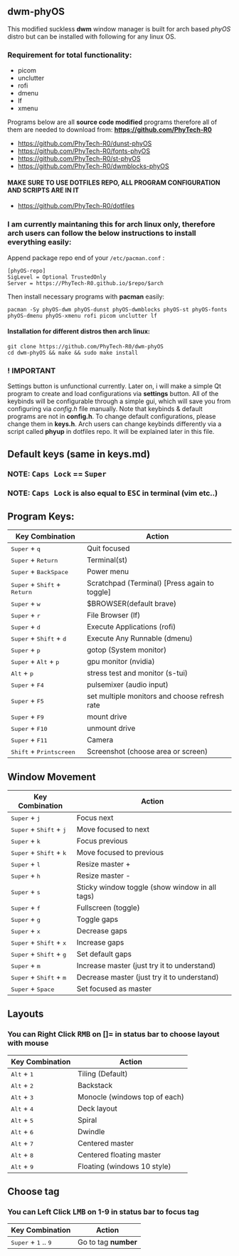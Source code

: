 ## dwm-phyOS



 This modified suckless **dwm** window manager is built for arch based _phyOS_ distro but can be installed with following for any linux OS.
 ### Requirement for total functionality:


 - picom
 - unclutter
 - rofi
 - dmenu
 - lf
 - xmenu

Programs below are all **source code modified** programs therefore all of them are needed to download from:
 **https://github.com/PhyTech-R0**

 - https://github.com/PhyTech-R0/dunst-phyOS
 - https://github.com/PhyTech-R0/fonts-phyOS
 - https://github.com/PhyTech-R0/st-phyOS
 - https://github.com/PhyTech-R0/dwmblocks-phyOS

#### MAKE SURE TO USE DOTFILES REPO, ALL PROGRAM CONFIGURATION AND SCRIPTS ARE IN IT
 - https://github.com/PhyTech-R0/dotfiles

### I am currently maintaning this for arch linux only, therefore arch users can follow the below instructions to install everything easily:

Append package repo end of your `/etc/pacman.conf` :

    [phyOS-repo]
    SigLevel = Optional TrustedOnly
    Server = https://PhyTech-R0.github.io/$repo/$arch
Then install necessary programs with **pacman** easily:

    pacman -Sy phyOS-dwm phyOS-dunst phyOS-dwmblocks phyOS-st phyOS-fonts phyOS-dmenu phyOS-xmenu rofi picom unclutter lf

#### Installation for different distros then arch linux:

    git clone https://github.com/PhyTech-R0/dwm-phyOS
    cd dwm-phyOS && make && sudo make install
### ! IMPORTANT
Settings button is unfunctional currently. Later on, i will make a simple Qt program to create and load configurations via **settings** button. All of the keybinds will be configurable through a simple gui, which will save you from configuring via _config.h_ file manually.
Note that keybinds & default programs are not in **config.h**. To change default configurations, please change them in **keys.h**. Arch users can change keybinds differently via a script called **phyup** in dotfiles repo. It will be explained later in this file.

## Default keys (same in keys.md)

### NOTE: <kbd>Caps Lock</kbd> == <kbd>Super</kbd>
### NOTE: <kbd>Caps Lock</kbd> is also equal to <kbd>ESC</kbd> in terminal (vim etc..)

## Program Keys:

<center>

Key Combination | Action
----------------- | ----------
 <kbd>Super</kbd> + <kbd>q</kbd>          | Quit focused
 <kbd>Super</kbd> + <kbd>Return</kbd>          | Terminal(st)
 <kbd>Super</kbd> + <kbd>BackSpace</kbd>   | Power menu
 <kbd>Super</kbd> + <kbd>Shift</kbd> + <kbd>Return</kbd>  | Scratchpad (Terminal) [Press again to toggle]
 <kbd>Super</kbd> + <kbd>w</kbd>   | $BROWSER(default brave)
 <kbd>Super</kbd> + <kbd>r</kbd>   | File Browser (lf)
 <kbd>Super</kbd> + <kbd>d</kbd>   | Execute Applications (rofi)
 <kbd>Super</kbd> + <kbd>Shift</kbd> + <kbd>d</kbd>   | Execute Any Runnable (dmenu)
 <kbd>Super</kbd> + <kbd>p</kbd>   | gotop (System monitor)
 <kbd>Super</kbd> + <kbd>Alt</kbd> + <kbd>p</kbd>   | gpu monitor (nvidia)
 <kbd>Alt</kbd> + <kbd>p</kbd>   | stress test and monitor (s-tui)
 <kbd>Super</kbd> + <kbd>F4</kbd>   | pulsemixer (audio input)
 <kbd>Super</kbd> + <kbd>F5</kbd>   | set multiple monitors and choose refresh rate
 <kbd>Super</kbd> + <kbd>F9</kbd>   | mount drive
 <kbd>Super</kbd> + <kbd>F10</kbd>   | unmount drive
 <kbd>Super</kbd> + <kbd>F11</kbd>   | Camera
 <kbd>Shift</kbd> + <kbd>Printscreen</kbd>   | Screenshot (choose area or screen)

</center>

## Window Movement

<center>

Key Combination | Action
----------------- | ----------
 <kbd>Super</kbd> + <kbd>j</kbd>          | Focus next
 <kbd>Super</kbd> + <kbd>Shift</kbd> + <kbd>j</kbd>          | Move focused to next
 <kbd>Super</kbd> + <kbd>k</kbd>          | Focus previous
 <kbd>Super</kbd> + <kbd>Shift</kbd> + <kbd>k</kbd>          | Move focused to previous
 <kbd>Super</kbd> + <kbd>l</kbd>          | Resize master +
 <kbd>Super</kbd> + <kbd>h</kbd>          | Resize master -
 <kbd>Super</kbd> + <kbd>s</kbd>          | Sticky window toggle (show window in all tags)
 <kbd>Super</kbd> + <kbd>f</kbd>          | Fullscreen (toggle)
 <kbd>Super</kbd> + <kbd>g</kbd>          | Toggle gaps
 <kbd>Super</kbd> + <kbd>x</kbd>          | Decrease gaps
 <kbd>Super</kbd> + <kbd>Shift</kbd> + <kbd>x</kbd>          | Increase gaps
 <kbd>Super</kbd> + <kbd>Shift</kbd> + <kbd>g</kbd>          | Set default gaps
 <kbd>Super</kbd> + <kbd>m</kbd>          | Increase master (just try it to understand)
 <kbd>Super</kbd> + <kbd>Shift</kbd> + <kbd>m</kbd>          | Decrease master (just try it to understand)
 <kbd>Super</kbd> + <kbd>Space</kbd>          | Set focused as master

</center>


## Layouts

### You can Right Click <kbd>RMB</kbd> on []= in status bar to choose layout with mouse

<center>

Key Combination | Action
----------------- | ----------
 <kbd>Alt</kbd> + <kbd>1</kbd>          | Tiling (Default)
 <kbd>Alt</kbd> + <kbd>2</kbd>          | Backstack
 <kbd>Alt</kbd> + <kbd>3</kbd>          | Monocle (windows top of each)
 <kbd>Alt</kbd> + <kbd>4</kbd>          | Deck layout
 <kbd>Alt</kbd> + <kbd>5</kbd>          | Spiral
 <kbd>Alt</kbd> + <kbd>6</kbd>          | Dwindle
 <kbd>Alt</kbd> + <kbd>7</kbd>          | Centered master
 <kbd>Alt</kbd> + <kbd>8</kbd>          | Centered floating master
 <kbd>Alt</kbd> + <kbd>9</kbd>          | Floating (windows 10 style)

</center>


## Choose tag

### You can Left Click <kbd>LMB</kbd> on 1-9 in status bar to focus tag

<center>

Key Combination | Action
----------------- | ----------
 <kbd>Super</kbd> + <kbd>1</kbd> .. <kbd>9</kbd>          | Go to tag **number**

</center>
